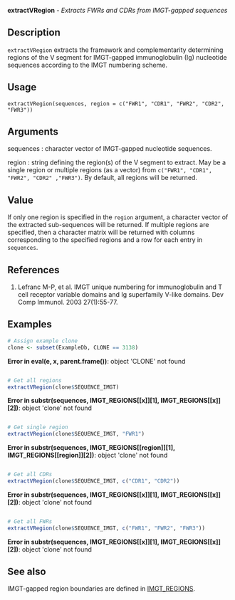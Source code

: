 **extractVRegion** - *Extracts FWRs and CDRs from IMGT-gapped sequences*

Description
--------------------

`extractVRegion` extracts the framework and complementarity determining regions of 
the V segment for IMGT-gapped immunoglobulin (Ig) nucleotide sequences according to the 
IMGT numbering scheme.


Usage
--------------------
```
extractVRegion(sequences, region = c("FWR1", "CDR1", "FWR2", "CDR2",
"FWR3"))
```

Arguments
-------------------

sequences
:   character vector of IMGT-gapped nucleotide sequences.

region
:   string defining the region(s) of the V segment to extract. 
May be a single region or multiple regions (as a vector) from
`c("FWR1", "CDR1", "FWR2", "CDR2" ,"FWR3")`.  By default, all
regions will be returned.




Value
-------------------

If only one region is specified in the `region` argument, a character 
vector of the extracted sub-sequences will be returned. If multiple regions 
are specified, then a character matrix will be returned with columns 
corresponding to the specified regions and a row for each entry in 
`sequences`.


References
-------------------


1. Lefranc M-P, et al. IMGT unique numbering for immunoglobulin and T cell 
receptor variable domains and Ig superfamily V-like domains.
Dev Comp Immunol. 2003 27(1):55-77.




Examples
-------------------

```R
# Assign example clone
clone <- subset(ExampleDb, CLONE == 3138)

```

**Error in eval(e, x, parent.frame())**: object 'CLONE' not found
```R

# Get all regions
extractVRegion(clone$SEQUENCE_IMGT)

```

**Error in substr(sequences, IMGT_REGIONS[[x]][1], IMGT_REGIONS[[x]][2])**: object 'clone' not found
```R

# Get single region
extractVRegion(clone$SEQUENCE_IMGT, "FWR1")

```

**Error in substr(sequences, IMGT_REGIONS[[region]][1], IMGT_REGIONS[[region]][2])**: object 'clone' not found
```R

# Get all CDRs
extractVRegion(clone$SEQUENCE_IMGT, c("CDR1", "CDR2"))

```

**Error in substr(sequences, IMGT_REGIONS[[x]][1], IMGT_REGIONS[[x]][2])**: object 'clone' not found
```R

# Get all FWRs
extractVRegion(clone$SEQUENCE_IMGT, c("FWR1", "FWR2", "FWR3"))
```

**Error in substr(sequences, IMGT_REGIONS[[x]][1], IMGT_REGIONS[[x]][2])**: object 'clone' not found

See also
-------------------

IMGT-gapped region boundaries are defined in [IMGT_REGIONS](IMGT_REGIONS.md).






